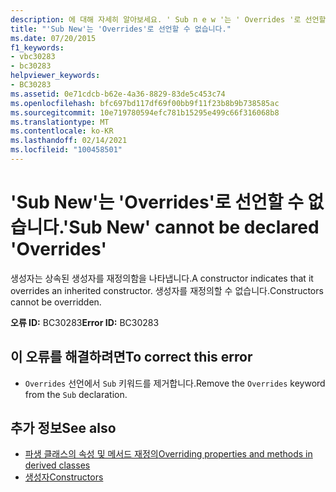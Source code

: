```yaml
---
description: 에 대해 자세히 알아보세요. ' Sub n e w '는 ' Overrides '로 선언할 수 없습니다.
title: "'Sub New'는 'Overrides'로 선언할 수 없습니다."
ms.date: 07/20/2015
f1_keywords:
- vbc30283
- bc30283
helpviewer_keywords:
- BC30283
ms.assetid: 0e71cdcb-b62e-4a36-8829-83de5c453c74
ms.openlocfilehash: bfc697bd117df69f00bb9f11f23b8b9b738585ac
ms.sourcegitcommit: 10e719780594efc781b15295e499c66f316068b8
ms.translationtype: MT
ms.contentlocale: ko-KR
ms.lasthandoff: 02/14/2021
ms.locfileid: "100458501"
---
```

# <a name="sub-new-cannot-be-declared-overrides"></a><span data-ttu-id="cebb8-103">'Sub New'는 'Overrides'로 선언할 수 없습니다.</span><span class="sxs-lookup"><span data-stu-id="cebb8-103">'Sub New' cannot be declared 'Overrides'</span></span>

<span data-ttu-id="cebb8-104">생성자는 상속된 생성자를 재정의함을 나타냅니다.</span><span class="sxs-lookup"><span data-stu-id="cebb8-104">A constructor indicates that it overrides an inherited constructor.</span></span> <span data-ttu-id="cebb8-105">생성자를 재정의할 수 없습니다.</span><span class="sxs-lookup"><span data-stu-id="cebb8-105">Constructors cannot be overridden.</span></span>  
  
 <span data-ttu-id="cebb8-106">**오류 ID:** BC30283</span><span class="sxs-lookup"><span data-stu-id="cebb8-106">**Error ID:** BC30283</span></span>  
  
## <a name="to-correct-this-error"></a><span data-ttu-id="cebb8-107">이 오류를 해결하려면</span><span class="sxs-lookup"><span data-stu-id="cebb8-107">To correct this error</span></span>  
  
- <span data-ttu-id="cebb8-108">`Overrides` 선언에서 `Sub` 키워드를 제거합니다.</span><span class="sxs-lookup"><span data-stu-id="cebb8-108">Remove the `Overrides` keyword from the `Sub` declaration.</span></span>  
  
## <a name="see-also"></a><span data-ttu-id="cebb8-109">추가 정보</span><span class="sxs-lookup"><span data-stu-id="cebb8-109">See also</span></span>

- [<span data-ttu-id="cebb8-110">파생 클래스의 속성 및 메서드 재정의</span><span class="sxs-lookup"><span data-stu-id="cebb8-110">Overriding properties and methods in derived classes</span></span>](../programming-guide/language-features/objects-and-classes/inheritance-basics.md#overriding-properties-and-methods-in-derived-classes)
- [<span data-ttu-id="cebb8-111">생성자</span><span class="sxs-lookup"><span data-stu-id="cebb8-111">Constructors</span></span>](../programming-guide/concepts/object-oriented-programming.md#constructors)
